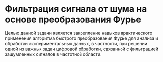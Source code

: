 # Фильтрация сигнала от шума на основе преобразования Фурье
 Целью данной задачи является закрепление навыков практического применения алгоритма быстрого преобразования Фурье для анализа и обработки экспериментальных данных, в частности, при решении одной из важных задач цифровой обработки, связанной с фильтрацией зашумленных сигналов в частотной области. 
